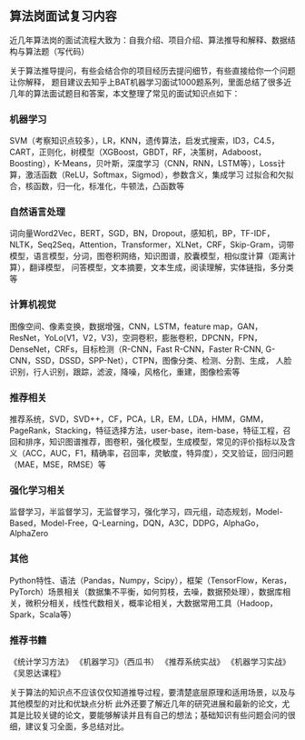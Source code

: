 ## 算法岗面试复习内容

近几年算法岗的面试流程大致为：自我介绍、项目介绍、算法推导和解释、数据结构与算法题（写代码）

关于算法推导提问，有些会结合你的项目经历去提问细节，有些直接给你一个问题让你解释，
题目建议去知乎上BAT机器学习面试1000题系列，里面总结了很多近几年的算法面试题目和答案，本文整理了常见的面试知识点如下：


### 机器学习


SVM（考察知识点较多），LR，KNN，遗传算法，启发式搜索，ID3，C4.5，CART，正则化，树模型（XGBoost，GBDT，RF，决策树，Adaboost，Boosting），K-Means，贝叶斯，深度学习（CNN，RNN，LSTM等），Loss计算，激活函数（ReLU，Softmax，Sigmod），参数含义，集成学习
过拟合和欠拟合，核函数，归一化，标准化，牛顿法，凸函数等

### 自然语言处理

词向量Word2Vec，BERT，SGD，BN，Dropout，感知机，BP，TF-IDF，NLTK，Seq2Seq，Attention，Transformer，XLNet，CRF，Skip-Gram，词带模型，语言模型，分词，图卷积网络，知识图谱，胶囊模型，相似度计算（距离计算），翻译模型，
问答模型，文本摘要，文本生成，阅读理解，实体链指，多分类等

### 计算机视觉

图像空间、像素变换，数据增强，CNN，LSTM，feature map，GAN，ResNet，YoLo(V1，V2，V3)，空洞卷积，膨胀卷积，DPCNN，FPN，DenseNet，CRFs，目标检测（R-CNN，Fast R-CNN，Faster R-CNN, G-CNN，SSD，DSSD，SPP-Net），CTPN，图像分类、检测、分割、生成，
人脸识别，行人识别，跟踪，滤波，降噪，风格化，重建，图像检索等

### 推荐相关

推荐系统，SVD，SVD++，CF，PCA，LR，EM，LDA，HMM，GMM，PageRank，Stacking，特征选择方法，user-base，item-base，特征工程，召回和排序，知识图谱推荐，图卷积，强化模型，生成模型，常见的评价指标以及含义（ACC，AUC，F1，精确率，召回率，灵敏度，特异度），交叉验证，回归问题（MAE，MSE，RMSE）等

### 强化学习相关

监督学习，半监督学习，无监督学习，强化学习，四元组，动态规划，Model-Based，Model-Free，Q-Learning，DQN，A3C，DDPG，AlphaGo，AlphaZero

### 其他

Python特性、语法（Pandas，Numpy，Scipy），框架（TensorFlow，Keras，PyTorch）场景相关（数据集不平衡，如何剪枝，去噪，数据预处理），数据库相关，微积分相关，线性代数相关，概率论相关，大数据常用工具（Hadoop，Spark，Scala等）

### 推荐书籍

《统计学习方法》
《机器学习》（西瓜书）
《推荐系统实战》
《机器学习实战》
《吴恩达课程》

关于算法的知识点不应该仅仅知道推导过程，要清楚底层原理和适用场景，以及与其他模型的对比和优缺点分析
此外还要了解近几年的研究进展和最新的论文，尤其是比较关键的论文，要能够解读并且有自己的想法；基础知识有些问题会问的很细，建议复习全面，多总结对比。
